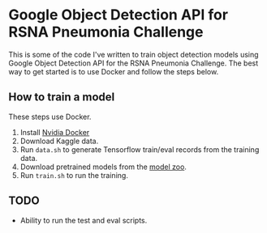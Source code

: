 # Google Object Detection API for RSNA Pneumonia Challenge
This is some of the code I've written to train object detection models using Google Object Detection API for the RSNA Pneumonia Challenge. The best way to get started is to use Docker and follow the steps below.

## How to train a model
These steps use Docker.

1. Install [Nvidia Docker](https://github.com/NVIDIA/nvidia-docker)
1. Download Kaggle data.
1. Run `data.sh` to generate Tensorflow train/eval records from the training data.
1. Download pretrained models from the [model zoo](https://github.com/tensorflow/models/blob/master/research/object_detection/g3doc/detection_model_zoo.md).
1. Run `train.sh` to run the training.

## TODO
- Ability to run the test and eval scripts.
